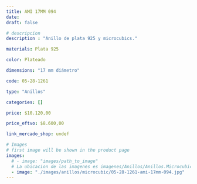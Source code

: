 ```yaml
---
title: AMI 17MM 094
date: 
draft: false

# descripcion
description : "Anillo de plata 925 y microcubics."

materials: Plata 925

color: Plateado

dimensions: "17 mm diámetro"

code: 05-28-1261

type: "Anillos"

categories: []

price: $10.120,00

price_eftvo: $8.600,00

link_mercado_shop: undef

# Images
# first image will be shown in the product page
images:
  # - image: "images/path_to_image"
  # La ubicacion de las imagenes es imagenes/Anillos/Anillos.Microcubic/05-28-1261-ami-17mm-094
  - image: "./images/anillos/microcubic/05-28-1261-ami-17mm-094.jpg"
---
```

